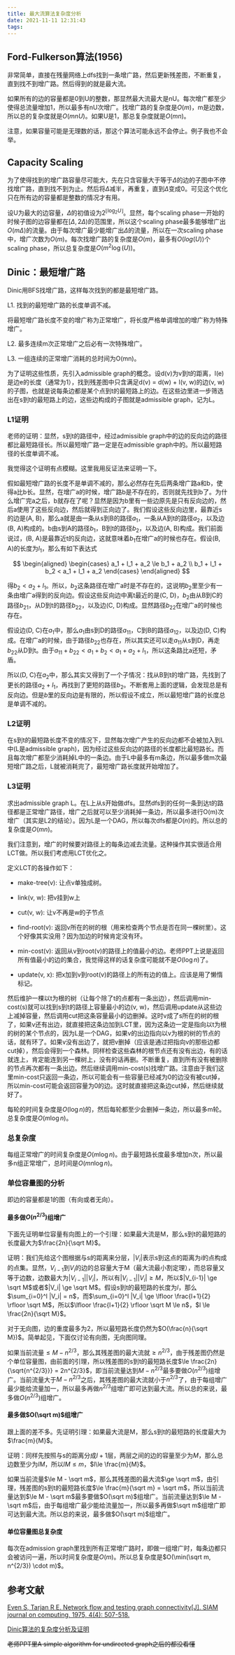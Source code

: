 ```yaml
---
title: 最大流算法复杂度分析
date: 2021-11-11 12:31:43
tags:
---
```


## Ford-Fulkerson算法(1956)

非常简单，直接在残量网络上dfs找到一条增广路，然后更新残差图，不断重复，直到找不到增广路。然后得到的就是最大流。

如果所有的边的容量都是0到U的整数，那显然最大流最大是nU。每次增广都至少使得总流量增加1，所以最多有nU次增广。找增广路的复杂度是$O(m)$，m是边数，所以总的复杂度就是$O(mnU)$。如果U是1，那总复杂度就是$O(mn)$。

注意，如果容量可能是无理数的话，那这个算法可能永远不会停止。例子我也不会举。

## Capacity Scaling

为了使得找到的增广路容量尽可能大，先在只含容量大于等于$\Delta$的边的子图中不停找增广路，直到找不到为止。然后将$\Delta$减半，再重复，直到$\Delta$变成0。可见这个优化只在所有边的容量都是整数的情况才有用。

设U为最大的边容量，$\Delta$的初值设为$2^{\lfloor \log_2 U \rfloor}$。显然，每个scaling phase一开始的时候子图的边容量都在$[\Delta, 2\Delta)$的范围里，所以这个scaling phase最多能够增广出$O(m\Delta)$的流量。由于每次增广最少能增广出$\Delta$的流量，所以在一次scaling phase中，增广次数为$O(m)$。每次找增广路的复杂度是$O(m)$，最多有$O(log(U))$个scaling phase，所以总复杂度是$O(m^2\log(U))$。

## Dinic：最短增广路

Dinic用BFS找增广路，这样每次找到的都是最短增广路。

L1. 找到的最短增广路的长度单调不减。

将最短增广路长度不变的增广称为正常增广，将长度严格单调增加的增广称为特殊增广。

L2. 最多连续m次正常增广之后必有一次特殊增广。

L3. 一组连续的正常增广消耗的总时间为O(mn)。

为了证明这些性质，先引入admissible graph的概念。设d(v)为v到t的距离，l(e)是边e的长度（通常为1），找到残差图中只含满足d(v) = d(w) + l(v, w)的边(v, w)的子图，也就是说每条边都是某个点到t的最短路上的边。在这些边里进一步筛选出在s到t的最短路上的边，这些边构成的子图就是admissible graph，记为L。

### L1证明

老师的证明：显然，s到t的路径中，经过admissible graph中的边的反向边的路径都比最短路径长。所以最短增广路一定是在admissible graph中的。所以最短路径的长度单调不减。

我觉得这个证明有点模糊。这里我用反证法来证明一下。

假如最短增广路的长度不是单调不减的，那么必然存在先后两条增广路a和b，使得a比b长。显然，在增广a的时候，增广路b是不存在的，否则就先找到b了。为什么增广完a之后，b就存在了呢？显然是因为b里有一些边原先是只有反向边的，然后a使用了这些反向边，然后就得到正向边了。我们假设这些反向边里，最靠近s的边是(A, B)，那么a就是由一条从s到B的路径$a_1$，一条从A到t的路径$a_2$，以及边(B, A)构成的。b由s到A的路径$b_1$，B到t的路径$b_2$，以及边(A, B)构成。我们前面说过，(B, A)是最靠近t的反向边，这就意味着$b_1$在增广a的时候也存在。假设(B, A)的长度为$l_1$，那么有如下表达式

$$
\begin{aligned}
    \begin{cases}
        a_1 + l_1 + a_2 \le b_1 + a_2 \\
        b_1 + l_1 + b_2 < a_1 + l_1 + a_2
    \end{cases}
\end{aligned}
$$

得$b_2 < a_2 + l_1$。所以，$b_2$这条路径在增广a时是不存在的，这说明$b_2$里至少有一条由增广a得到的反向边。假设这些反向边中离t最近的是(C, D)，$b_2$由从B到C的路径$b_{21}$，从D到t的路径$b_{22}$，以及边(C, D)构成。显然路径$b_{22}$在增广a的时候也存在。

假设边(D, C)在$a_1$中，那么$a_1$由s到D的路径$a_{11}$，C到B的路径$a_{12}$，以及边(D, C)构成。在增广a的时候，由于路径$b_{22}$也存在，所以其实还可以走$a_{11}$从s到D，再走$b_{22}$从D到t。由于$a_{11}+b_{22} < a_1 + b_2 < a_1 + a_2 + l_1$，所以这条路比a还短，矛盾。

所以(D, C)在$a_2$中，那么其实又得到了一个子情况：找从B到t的增广路，先找到了更长的路径$a_2+l_1$，再找到了更短的路径$b_2$。不断套用上面的逻辑，会发现总是有反向边。但是$b$里的反向边是有限的，所以假设不成立，所以最短增广路的长度总是单调不减的。

### L2证明

在s到t的最短路长度不变的情况下，显然每次增广产生的反向边都不会被加入到L中(L是admissible graph)，因为经过这些反向边的路径的长度都比最短路长。而且每次增广都至少消耗掉L中的一条边。由于L中最多有m条边，所以最多做m次最短增广路之后，L就被消耗完了，最短增广路长度就开始增加了。

### L3证明

求出admissible graph L。在L上从s开始做dfs。显然dfs到的任何一条到达t的路径都是正常增广路径，增广之后就可以至少消耗掉一条边，所以最多进行O(m)次增广（其实是L2的结论）。因为L是一个DAG，所以每次dfs都是$O(n)$的。所以总的复杂度是$O(mn)$。

我们注意到，增广的时候要对路径上的每条边减去流量。这种操作其实很适合用LCT做。所以我们考虑用LCT优化之。

定义LCT的各操作如下：

- make-tree(v): 让点v单独成树。

- link(v, w): 把v挂到w上

- cut(v, w): 让v不再是w的子节点

- find-root(v): 返回v所在的树的根（用来检查两个节点是否在同一棵树里）。这个好像其实没用？因为加边的时候肯定没有环。

- min-cost(v): 返回从v到root(v)的路径上的值最小的边。老师PPT上说是返回所有值最小的边的集合，我觉得这样的话复杂度可能就不是$O(\log n)$了。

- update(v, x): 把x加到v到root(v)的路径上的所有边的值上。应该是用了懒惰标记。

然后维护一棵以t为根的树（让每个除了t的点都有一条出边），然后调用min-cost(s)就可以找到s到t的路径上容量最小的边(v, w)，然后调用update从这些边上减掉容量，然后调用cut把这条容量最小的边删掉。这时v成了s所在的树的根了，如果v还有出边，就直接把这条边加到LCT里，因为这条边一定是指向以t为根的树的某个节点的，因为L是一个DAG，如果v的出边指向以v为根的树的节点的话，就有环了。如果v没有出边了，就把v删掉（应该是通过把指向v的那些边都cut掉），然后会得到一个森林。同样检查这些森林的根节点还有没有出边，有的话就连上，肯定能连到另一棵树上，没有的话再删。不断重复，直到所有没有被删除的节点再次都有一条出边。然后继续调用min-cost(s)找增广路。注意由于我们这里min-cost只返回一条边，所以可能会有一些容量已经减为0的边没有被cut掉，所以min-cost可能会返回容量为0的边。这时就直接把这条边cut掉，然后继续就好了。

每轮的时间复杂度是$O(\log n)$的，然后每轮都至少会删掉一条边，所以最多m轮。总复杂度是$O(m\log n)$。

### 总复杂度

每组正常增广的时间复杂度是$O(m\log n)$。由于最短路长度最多增加n次，所以最多n组正常增广，总时间是$O(mn\log n)$。

### 单位容量图的分析

即边的容量都是1的图（有向或者无向）。

#### 最多做$O(n^{2/3})$组增广

下面先证明单位容量有向图上的一个引理：如果最大流是M，那么s到t的最短路的长度最大为$\frac{2n}{\sqrt M}$。

证明：我们先给这个图根据与s的距离来分层，$|V_i|$表示s到这点的距离为$i$的点构成的点集。显然，$V_{i-1}$到$V_i$的边的总容量大于M（最大流最小割定理），而总容量又等于边数，边数最大为$|V_{i-1}| |V_i|$，所以有$|V_{i-1}| |V_i| \ge M$，所以$|V_{i-1}| \ge \sqrt M$或者$|V_i| \ge \sqrt M$。假设s到t的最短路的长度为$l$，那么$\sum_{i=0}^l |V_i| = n$，而$\sum_{i=0}^l |V_i| \ge \lfloor \frac{l+1}{2} \rfloor \sqrt M$，所以$\lfloor \frac{l+1}{2} \rfloor \sqrt M \le n$，$l \le \frac{2n}{\sqrt M}$。

对于无向图，边的重度最多为2，所以最短路长度仍然为$O(\frac{n}{\sqrt M})$。简单起见，下面仅讨论有向图，无向图同理。

如果当前流量$\le M - n^{2/3}$，那么其残差图的最大流就$\ge n^{2/3}$，由于残差图仍然是个单位容量图，由前面的引理，所以残差图的s到t的最短路长度$\le \frac{2n}{\sqrt{n^{2/3}}} = 2n^{2/3}$，即当前流量达到$M - n^{2/3}$最多要做$O(n^{2/3})$组增广。当前流量大于$M - n^{2/3}$之后，其残差图的最大流就小于$n^{2/3}$了，由于每组增广最少能给流量加一，所以最多再做$n^{2/3}$组增广即可达到最大流。所以总的来说，最多做$O(n^{2/3})$组增广。

#### 最多做$O(\sqrt m)$组增广

跟上面的差不多。先证明引理：如果最大流是M，那么s到t的最短路的长度最大为$\frac{m}{M}$。

证明：同样先按照与s的距离分成$l+1$层，两层之间的边的容量至少为$M$，那么总边数至少为$lM$，所以$lM\le m$，$l\le \frac{m}{M}$。

如果当前流量$\le M - \sqrt m$，那么其残差图的最大流$\ge \sqrt m$，由引理，残差图的s到t的最短路长度$\le \frac{m}{\sqrt m} = \sqrt m$，所以当前流量达到$\le M - \sqrt m$最多要做$O(\sqrt m)$组增广。当前流量达到$\le M - \sqrt m$后，由于每组增广最少能给流量加一，所以最多再做$\sqrt m$组增广即可达到最大流。所以总的来说，最多做$O(\sqrt m)$组增广。

#### 单位容量图总复杂度

每次在admission graph里找到所有正常增广路时，即做一组增广时，每条边都只会被访问一遍，所以时间复杂度是$O(m)$。所以总复杂度是$O(\min(\sqrt m, n^{2/3}) \cdot m)$。

## 参考文献

[Even S, Tarjan R E. Network flow and testing graph connectivity[J]. SIAM journal on computing, 1975, 4(4): 507-518.](http://www.cs.umd.edu/~gasarch/BLOGPAPERS/even-tarjan.pdf)

[Dinic算法的复杂度分析及证明](https://blog.csdn.net/weixin_45313881/article/details/103797411)

~~老师PPT里A simple algorithm for undirected graph之后的都没看懂~~
